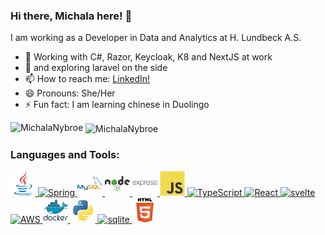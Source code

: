 ### Hi there, Michala here! 👋

I am working as a Developer in Data and Analytics at H. Lundbeck A.S.

- 🔭 Working with C#, Razor, Keycloak, K8 and NextJS at work
- 🌱 and exploring laravel on the side
- 📫 How to reach me: [LinkedIn!](https://www.linkedin.com/in/michalanybroe)
- 😄 Pronouns: She/Her
- ⚡ Fun fact: I am learning chinese in Duolingo

<p><img align="left" src="https://github-readme-stats.vercel.app/api/top-langs?username=MichalaNybroe&show_icons=true&locale=en&layout=compact" alt="MichalaNybroe" /></p>

<p>&nbsp;<img align="center" src="https://github-readme-stats.vercel.app/api?username=MichalaNybroe&show_icons=true&locale=en" alt="MichalaNybroe" /></p>

<h3 align="left">Languages and Tools:</h3>
<p align="left">
   <a href="https://www.java.com" target="_blank" rel="noreferrer"> <img src="https://raw.githubusercontent.com/devicons/devicon/master/icons/java/java-original.svg" alt="java" width="40" height="40"/> </a>
  <a href="https://spring.io" target="_blank" rel="noreferrer"> <img src="https://cdn.jsdelivr.net/gh/devicons/devicon/icons/spring/spring-original.svg" alt="Spring" width="40" height="40"/> </a>
    <a href="https://www.mysql.com/" target="_blank" rel="noreferrer"> <img src="https://raw.githubusercontent.com/devicons/devicon/master/icons/mysql/mysql-original-wordmark.svg" alt="mysql" width="40" height="40"/> </a>
  <a href="https://nodejs.org" target="_blank" rel="noreferrer"> <img src="https://raw.githubusercontent.com/devicons/devicon/master/icons/nodejs/nodejs-original-wordmark.svg" alt="nodejs" width="40" height="40"/> </a>
  <a href="https://expressjs.com" target="_blank" rel="noreferrer"> <img src="https://raw.githubusercontent.com/devicons/devicon/master/icons/express/express-original-wordmark.svg" alt="express" width="40" height="40"/> </a>
  <a href="https://developer.mozilla.org/en-US/docs/Web/JavaScript" target="_blank" rel="noreferrer"> <img src="https://raw.githubusercontent.com/devicons/devicon/master/icons/javascript/javascript-original.svg" alt="javascript" width="40" height="40"/> </a>
  <a href="https://typescriptlang.org" target="_blank" rel="noreferrer"> <img src="https://icongr.am/devicon/typescript-original.svg?size=128&color=currentColor" alt="TypeScript" width="40" height="40"/> </a>
   <a href="https://react.com" target="_blank" rel="noreferrer"> <img src="https://icongr.am/devicon/react-original.svg?size=128&color=currentColor" alt="React" width="40" height="40"/> </a>
  <a href="https://svelte.dev" target="_blank" rel="noreferrer"> <img src="https://upload.wikimedia.org/wikipedia/commons/1/1b/Svelte_Logo.svg" alt="svelte" width="40" height="40"/> </a>
      <a href="https://aws.com" target="_blank" rel="noreferrer"> <img src="https://icongr.am/devicon/amazonwebservices-original.svg?size=128&color=currentColor" alt="AWS" width="40" height="40"/> </a>
  <a href="https://www.docker.com/" target="_blank" rel="noreferrer"> <img src="https://raw.githubusercontent.com/devicons/devicon/master/icons/docker/docker-original-wordmark.svg" alt="docker" width="40" height="40"/> </a>
   <a href="https://www.python.org" target="_blank" rel="noreferrer"> <img src="https://raw.githubusercontent.com/devicons/devicon/master/icons/python/python-original.svg" alt="python" width="40" height="40"/> </a>
  <a href="https://www.sqlite.org/" target="_blank" rel="noreferrer"> <img src="https://www.vectorlogo.zone/logos/sqlite/sqlite-icon.svg" alt="sqlite" width="40" height="40"/> </a>
   <a href="https://www.w3.org/html/" target="_blank" rel="noreferrer"> <img src="https://raw.githubusercontent.com/devicons/devicon/master/icons/html5/html5-original-wordmark.svg" alt="html5" width="40" height="40"/> </a>
</p>

<!--

Here are some ideas to get you started:

- 🔭 I’m currently working on ...
- 👯 I’m looking to collaborate on ...
- 🤔 I’m looking for help with ...
- 💬 Ask me about ...
-->
